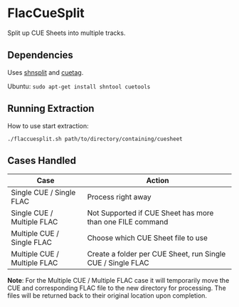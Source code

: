 # FlacCueSplit

Split up CUE Sheets into multiple tracks.

## Dependencies

Uses [shnsplit](https://manpages.debian.org/testing/shntool/shnsplit.1.en.html) and [cuetag](http://manpages.org/cuetag).

Ubuntu: `sudo apt-get install shntool cuetools`

## Running Extraction

How to use start extraction:

`./flaccuesplit.sh path/to/directory/containing/cuesheet`

## Cases Handled

| Case                         | Action                                                      |
| ---------------------------- | ----------------------------------------------------------- |
| Single CUE / Single FLAC     | Process right away                                          |
| Single CUE / Multiple FLAC   | Not Supported if CUE Sheet has more than one FILE command   |
| Multiple CUE / Single FLAC   | Choose which CUE Sheet file to use                          |
| Multiple CUE / Multiple FLAC | Create a folder per CUE Sheet, run Single CUE / Single FLAC |

**Note**: For the Multiple CUE / Multiple FLAC case it will temporarily move the CUE and corresponding FLAC file to the new directory for processing. The files will be returned back to their original location upon completion.
